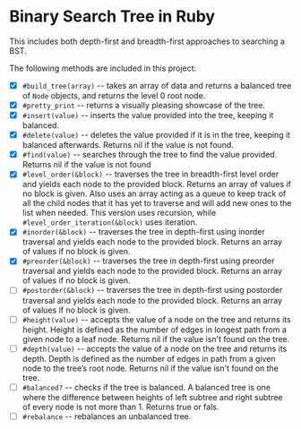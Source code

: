 # Binary Search Tree in Ruby

This includes both depth-first and breadth-first approaches to searching a BST.

The following methods are included in this project:

- [x] `#build_tree(array)` -- takes an array of data and returns a balanced tree of `Node` objects, and returns the level 0 root node.
- [x] `#pretty_print` -- returns a visually pleasing showcase of the tree.
- [x] `#insert(value)` -- inserts the value provided into the tree, keeping it balanced.
- [x] `#delete(value)` -- deletes the value provided if it is in the tree, keeping it balanced afterwards. Returns nil if the value is not found.
- [x] `#find(value)` -- searches through the tree to find the value provided. Returns nil if the value is not found
- [x] `#level_order(&block)` -- traverses the tree in breadth-first level order and yields each node to the provided block. Returns an array of values if no block is given. Also uses an array acting as a queue to keep track of all the child nodes that it has yet to traverse and will add new ones to the list when needed. This version uses recursion, while `#level_order_iteration(&block)` uses iteration.
- [x] `#inorder(&block)` -- traverses the tree in depth-first using inorder traversal and yields each node to the provided block. Returns an array of values if no block is given.
- [x] `#preorder(&block)` -- traverses the tree in depth-first using preorder traversal and yields each node to the provided block. Returns an array of values if no block is given.
- [ ] `#postorder(&block)` -- traverses the tree in depth-first using postorder traversal and yields each node to the provided block. Returns an array of values if no block is given.
- [ ] `#height(value)` -- accepts the value of a node on the tree and returns its height. Height is defined as the number of edges in longest path from a given node to a leaf node. Returns nil if the value isn't found on the tree.
- [ ] `#depth(value)` -- accepts the value of a node on the tree  and returns its depth. Depth is defined as the number of edges in path from a given node to the tree’s root node. Returns nil if the value isn't found on the tree.
- [ ] `#balanced?` -- checks if the tree is balanced. A balanced tree is one where the difference between heights of left subtree and right subtree of every node is not more than 1. Returns true or fals.
- [ ] `#rebalance` -- rebalances an unbalanced tree.
